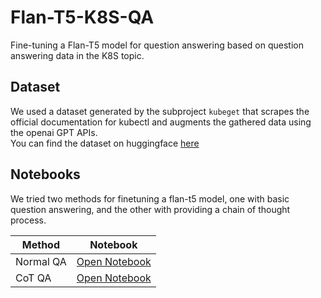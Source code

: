 # Flan-T5-K8S-QA
Fine-tuning a Flan-T5 model for question answering based on question answering data in the K8S topic.

## Dataset
We used a dataset generated by the subproject `kubeget` that scrapes the official documentation for kubectl and augments the gathered data using the openai GPT APIs.  
You can find the dataset on huggingface [here](https://huggingface.co/datasets/Kristofy/k8s-kubectl)

## Notebooks
We tried two methods for finetuning a flan-t5 model, one with basic question answering, and the other with providing a chain of thought process.  


| Method          | Notebook                                       |
| --------------- | ---------------------------------------------- |
| Normal QA     | [Open Notebook](https://colab.research.google.com/github/tmskss/Flan-T5-K8S-QA/blob/main/notebooks/flan_t5_k8s.ipynb) |
| CoT QA  | [Open Notebook](https://nbviewer.jupyter.org/github/tmskss/Flan-T5-K8S-QA/blob/main/notebooks/flan_t5_k8s_cot.ipynb)  |
